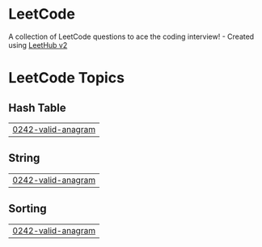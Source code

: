 # LeetCode
A collection of LeetCode questions to ace the coding interview! - Created using [LeetHub v2](https://github.com/arunbhardwaj/LeetHub-2.0)

<!---LeetCode Topics Start-->
# LeetCode Topics
## Hash Table
|  |
| ------- |
| [0242-valid-anagram](https://github.com/ready-oun/LeetCode/tree/master/0242-valid-anagram) |
## String
|  |
| ------- |
| [0242-valid-anagram](https://github.com/ready-oun/LeetCode/tree/master/0242-valid-anagram) |
## Sorting
|  |
| ------- |
| [0242-valid-anagram](https://github.com/ready-oun/LeetCode/tree/master/0242-valid-anagram) |
<!---LeetCode Topics End-->